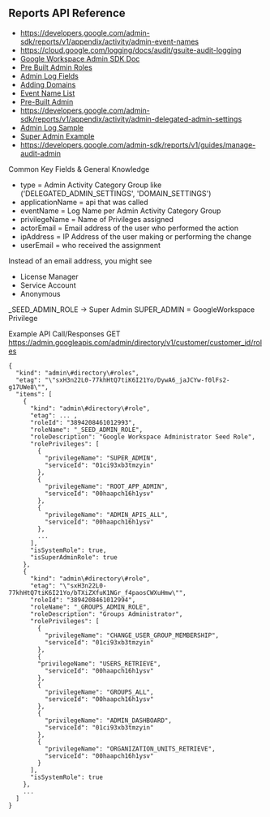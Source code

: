 ## Reports API Reference 
- https://developers.google.com/admin-sdk/reports/v1/appendix/activity/admin-event-names
- https://cloud.google.com/logging/docs/audit/gsuite-audit-logging
- [Google Workspace Admin SDK Doc](https://developers.google.com/admin-sdk/reports/v1/appendix/activity/admin-event-names)
- [Pre Built Admin Roles](https://support.google.com/a/answer/2405986?hl=en)
- [Admin Log Fields](https://support.google.com/a/answer/4579579?hl=en)
- [Adding Domains](https://www.techrepublic.com/article/how-to-manage-multiple-domains-in-g-suite/#:~:text=1.-,Sign%20in%20as%20a%20G%20Suite%20administrator.,Domain%20Alias%20(Figure%20C).&text=Choose%20Add%20Another%20Domain%20when,your%20organization's%20G%20Suite%20setup.)
- [Event Name List](https://developers.google.com/admin-sdk/reports/v1/appendix/activity/admin-event-names)
- [Pre-Built Admin](https://support.google.com/a/answer/2405986?hl=en)
- https://developers.google.com/admin-sdk/reports/v1/appendix/activity/admin-delegated-admin-settings
- [Admin Log Sample](https://support.google.com/a/answer/4579579)
- [Super Admin Example](https://developers.google.com/admin-sdk/directory/v1/guides/manage-roles)
- https://developers.google.com/admin-sdk/reports/v1/guides/manage-audit-admin

Common Key Fields & General Knowledge
- type = Admin Activity Category Group like ('DELEGATED_ADMIN_SETTINGS', 'DOMAIN_SETTINGS')
- applicationName = api that was called
- eventName = Log Name per Admin Activity Category Group
- privilegeName = Name of Privileges assigned
- actorEmail = Email address of the user who performed the action
- ipAddress = IP Address of the user making or performing the change
- userEmail = who received the assignment

Instead of an email address, you might see
- License Manager
- Service Account 
- Anonymous

_SEED_ADMIN_ROLE -> Super Admin 
SUPER_ADMIN = GoogleWorkspace Privilege

Example API Call/Responses 
GET https://admin.googleapis.com/admin/directory/v1/customer/customer_id/roles

~~~
{
  "kind": "admin\#directory\#roles",
  "etag": "\"sxH3n22L0-77khHtQ7tiK6I21Yo/DywA6_jaJCYw-f0lFs2-g17UWe8\"",
  "items": [
    {
      "kind": "admin\#directory\#role",
      "etag": ... ,
      "roleId": "3894208461012993",
      "roleName": "_SEED_ADMIN_ROLE",
      "roleDescription": "Google Workspace Administrator Seed Role",
      "rolePrivileges": [
        {
          "privilegeName": "SUPER_ADMIN",
          "serviceId": "01ci93xb3tmzyin"
        },
        {
          "privilegeName": "ROOT_APP_ADMIN",
          "serviceId": "00haapch16h1ysv"
        },
        {
          "privilegeName": "ADMIN_APIS_ALL",
          "serviceId": "00haapch16h1ysv"
        },
        ...
      ],
      "isSystemRole": true,
      "isSuperAdminRole": true
    },
    {
      "kind": "admin\#directory\#role",
      "etag": "\"sxH3n22L0-77khHtQ7tiK6I21Yo/bTXiZXfuK1NGr_f4paosCWXuHmw\"",
      "roleId": "3894208461012994",
      "roleName": "_GROUPS_ADMIN_ROLE",
      "roleDescription": "Groups Administrator",
      "rolePrivileges": [
        {
          "privilegeName": "CHANGE_USER_GROUP_MEMBERSHIP",
          "serviceId": "01ci93xb3tmzyin"
        },
        {
        "privilegeName": "USERS_RETRIEVE",
          "serviceId": "00haapch16h1ysv"
        },
        {
          "privilegeName": "GROUPS_ALL",
          "serviceId": "00haapch16h1ysv"
        },
        {
          "privilegeName": "ADMIN_DASHBOARD",
          "serviceId": "01ci93xb3tmzyin"
        },
        {
          "privilegeName": "ORGANIZATION_UNITS_RETRIEVE",
          "serviceId": "00haapch16h1ysv"
        }
      ],
      "isSystemRole": true
    },
    ...
  ]
}
~~~